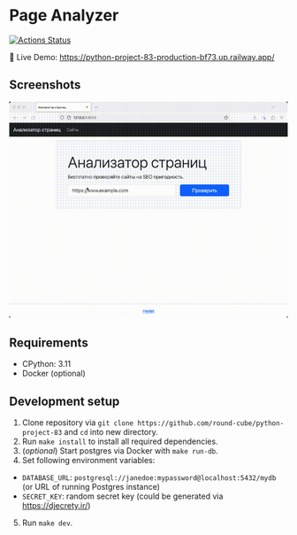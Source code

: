 # Page Analyzer
[![Actions Status](https://github.com/round-cube/python-project-83/workflows/hexlet-check/badge.svg)](https://github.com/round-cube/python-project-83/actions)

🚀 Live Demo: https://python-project-83-production-bf73.up.railway.app/


## Screenshots

![Demo](screenshots/out.gif)


## Requirements

- CPython: 3.11
- Docker (optional)


## Development setup

1. Clone repository via `git clone https://github.com/round-cube/python-project-83` and `cd` into new directory.
2. Run `make install` to install all required dependencies.
3. (*optional*) Start postgres via Docker with `make run-db`.
4. Set following environment variables:
- `DATABASE_URL`: `postgresql://janedoe:mypassword@localhost:5432/mydb` (or URL of running Postgres instance)
- `SECRET_KEY`: random secret key (could be generated via https://djecrety.ir/)
5. Run `make dev`.
